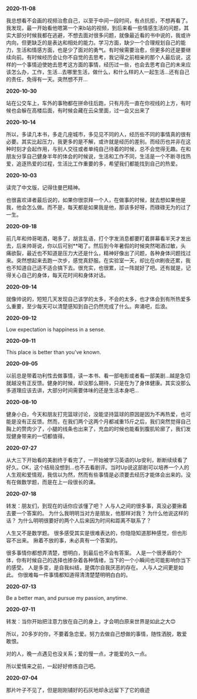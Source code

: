 **2020-11-08**

我总想看不会画的视频治愈自己，以至于中间一段时间，有点抗拒，不想再看了。我发现，最一开始看他嗯第一个来b站的视频，到后来看一些情感生活的问题，其实大部分时候我都在逃避，不想去面对很多问题，就像最近看的书中说的，我或许内向，但更缺乏的是表达和相处的能力。学习方面，缺少一个合理规划自己的能力，生活和情感方面，也是少了面对的勇气。有时候需要治愈，但更多的还是要继续向前。有时候经历会让你不自觉的去思考，我记得之前相亲的那个人最后说，这样的一个事情迫使她去思考这方面的事情，经历过一些，也会去思考自己的未来应该怎么办，工作，生活…去哪里生活，做什么，和什么样的人一起生活…还有自己的责任，免得有一天。突然想不开…

**2020-10-30**

站在公交车上，车外的事物都在拼命往后跑，只有月亮一直在你视线的上方，有时候也会躲在高楼后面，有时候会藏在云朵里面，过一会又出来了 ​​​

**2020-10-14**

所以，多读几本书，多走几座城市，多见见不同的人，经历些不同的事情真的很有必要。其实比起压力，我更多的是不解，或许就是经历的差别。而经历也并非在这种时刻才会起作用，与别人交往或者单纯自己待着的时候，总不会觉得无趣。在和朋友分享自己健身半年的体会的时候说，生活和工作不同，生活是一个不断寻找热爱，追逐热爱的过程，生活比工作重要的多，希望我们都能找到自己的热爱。

**2020-10-03**

读完了中文版，记得住曼巴精神。

也很喜欢译者最后说的，如果你很崇拜一个人，在做事的时候，就去想如果他是我，他会怎么做。而不是，每天都是如果我是他，那该多好呀，而碌碌无为的过了一生。 ​​​

**2020-09-18**

前几年和帅哥喝酒，喝多了，胡言乱语，打个字发消息都要盯着屏幕看半天才发出去，后来帅哥说，你以后可别**喝了。然后到今年暑假的时候突然喝酒过敏，头痛欲裂，最近也不知道是压力大还是什么，精神好像出了问题，各种身体问题找过来。突然想起来去跑一次步，感觉真舒服。在实验室一天，却比在dt刷夜还累，我也不知道自己适不适合搞下去。很充实，也很累，过一阵就好了吧。还有就是，记得关心自己的身体，每天花时间和身体对话。

**2020-09-14**

就像帅说的，短短几天发现自己该学的太多，不会的太多，也才体会到有所热爱多么重要，至少每天可以清楚感知到自己仍然完成了什么。奔涌吧，后浪。

**2020-09-12**

Low expectation is happiness in a sense. ​​​

**2020-09-11**

This place is better than you've known. ​​​

**2020-09-05**

以前总是带着功利性去做事情，读一本书、看一部电影或者看一部美剧...越是急切就越没有正反馈。健身的时候，却没那么期待，只是在为了身体健康。其实没那么多道理应该去讲，大部分时间需要体味的还是生活本身吧... ​​​

**2020-08-10**

健身小白，今天和朋友打完篮球讨论，没能坚持篮球的原因是因为不再热爱，也可能是没有正反馈。然而，在我们两个这两个月都减重15斤之后，我们突然觉得自己胸上的赘肉少了，小腿的线条也出来了，充血的时候也能看到腹肌轮廓了，我们发现健身带来的一切都值得。

**2020-07-27**

从大三下开始看的美剧终于看完了，一开始被学习英语的Up安利，断断续续看了好久。OK，这个结局没想到...也不去看剧评。当时Up说这部剧可以培养一个人的人生观和爱情观，我信以为然，然而有些事情是必须要去经历才能体会出来的。没有在做数学题，而是在上一段很长的课。 ​​​​

**2020-07-18**

转发：朋友们，到现在的话你应该懂了吧？
人与人之间的很多事，真没必要揪着去要一个答案的。
为什么我明明当对方是朋友，他那样对我？
为什么他说这样的话？
为什么明明很要好的两个人后来因为时间和距离不联系了？

人生又不是数学题。
很多感受其实是很难表达的，你隐隐知道那种感觉，但也形容不出来。
揪着不放的事，未必真有一个答案的。

很多事情你都想弄清楚，想明白，到最后也不会有答案。
人是一个很矛盾的个体，你有时候自己的选择也掺杂着各种情绪，当下的一个小瞬间也可能影响你当下的感受。
人是多变，是自我纠结，是偶尔自我厌恶的存在。
人与人之间更是如此。
你很难每一件事情都知道得清清楚楚明明白白的。

**2020-07-13**

Be a better man, and pursue my passion, anytime. ​​​ ​​​​

**2020-07-11**

转发：当你开始把注意力放在自己的身上，才会明白原来世界是如此之大😊

所以，20多岁的你，不要着急恋爱。努力去做自己想做的事情，随性洒脱，敢爱敢恨。

对的人，晚一点遇见也没关系；爱的慢一点，才能爱的久一点。

所以爱情来之前，一起好好修炼自己吧。

**2020-07-04**

那片叶子不见了，但是刚刚铺好的石灰地却永远留下了它的痕迹 ​​​​